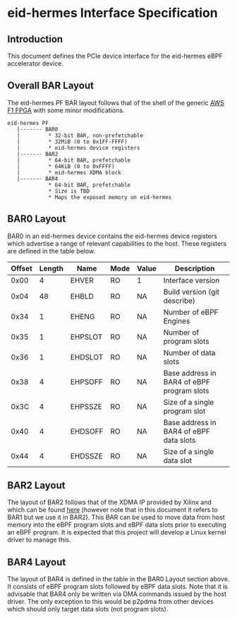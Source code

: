 # eid-hermes Interface Specification

## Introduction

This document defines the PCIe device interface for the eid-hermes
eBPF accelerator device.

## Overall BAR Layout

The eid-hermes PF BAR layout follows that of the shell of the generic
[AWS F1 FPGA][1] with some minor modifications.

```
eid-hermes PF
   |------- BAR0  
   |         * 32-bit BAR, non-prefetchable
   |         * 32MiB (0 to 0x1FF-FFFF)
   |         * eid-hermes device registers  
   |------- BAR2
   |         * 64-bit BAR, prefetchable
   |         * 64KiB (0 to 0xFFFF)
   |         * eid-hermes XDMA block
   |------- BAR4
             * 64-bit BAR, prefetchable
             * Size is TBD
             * Maps the exposed memory on eid-hermes
```
## BAR0 Layout

BAR0 in an eid-hermes device contains the eid-hermes device registers
which advertise a range of relevant capabilities to the host. These
registers are defined in the table below.

|Offset  | Length | Name    | Mode | Value | Description            |
|--------|--------|---------|------|-------|------------------------|
| 0x00   | 4      | EHVER   | RO   | 1     | Interface version      |
| 0x04   | 48     | EHBLD   | RO   | NA    | Build version (git describe) |
| 0x34   | 1      | EHENG   | RO   | NA    | Number of eBPF Engines |
| 0x35   | 1      | EHPSLOT | RO   | NA    | Number of program slots   |
| 0x36   | 1      | EHDSLOT | RO   | NA    | Number of data slots |
| 0x38   | 4      | EHPSOFF | RO   | NA    | Base address in BAR4 of eBPF program slots |
| 0x3C   | 4      | EHPSSZE | RO   | NA    | Size of a single program slot |
| 0x40   | 4      | EHDSOFF | RO   | NA    | Base address in BAR4 of eBPF data slots |
| 0x44   | 4      | EHDSSZE | RO   | NA    | Size of a single data slot |

## BAR2 Layout

The layout of BAR2 follows that of the XDMA IP provided by Xilinx and
which can be found [here][2] (however note that in this document it
refers to BAR1 but we use it in BAR2). This BAR can be used to move
data from host memory into the eBPF program slots and eBPF data slots
prior to executing an eBPF program. It is expected that this project
will develop a Linux kernel driver to manage this.

## BAR4 Layout

The layout of BAR4 is defined in the table in the BAR0 Layout section
above. It consists of eBPF program slots followed by eBPF data
slots. Note that it is advisable that BAR4 only be written via DMA
commands issued by the host driver. The only exception to this would
be p2pdma from other devices which should only target data slots (not
program slots).

[1]: https://github.com/aws/aws-fpga/blob/master/hdk/docs/AWS_Fpga_Pcie_Memory_Map.md
[2]: https://www.xilinx.com/support/documentation/ip_documentation/xdma/v4_1/pg195-pcie-dma.pdf
